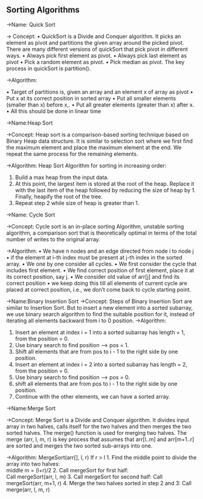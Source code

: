 ## Sorting Algorithms  
->Name: Quick Sort

-> Concept:
•	QuickSort is a Divide and Conquer algorithm. It picks an element as pivot and partitions the given array around the picked pivot. There are many different versions of quickSort that pick pivot in different ways.
•	Always pick first element as pivot.
•	Always pick last element as pivot 
•	Pick a random element as pivot.
•	Pick median as pivot.
The key process in quickSort is partition(). 

->Algorithm:

•	Target of partitions is, given an array and an element x of array as pivot
•	Put x at its correct position in sorted array 
•	Put all smaller elements (smaller than x) before x,.
•	Put all greater elements (greater than x) after x. 
•	All this should be done in linear time


->Name:Heap Sort

->Concept:
Heap sort is a comparison-based sorting technique based on Binary Heap data structure. It is similar to selection sort where we first find the maximum element and place the maximum element at the end. We repeat the same process for the remaining elements.

->Algorithm:
Heap Sort Algorithm for sorting in increasing order:
1. Build a max heap from the input data.
2. At this point, the largest item is stored at the root of the heap. Replace it with the last item of the heap followed by reducing the size of heap by 1. Finally, heapify the root of the tree.
3. Repeat step 2 while size of heap is greater than 1.

->Name: Cycle Sort

->Concept:
Cycle sort is an in-place sorting Algorithm, unstable sorting algorithm, a comparison sort that is theoretically optimal in terms of the total number of writes to the original array.

->Algorithm:
•	We have n nodes and an edge directed from node i to node j 
•	if the element at i-th index must be present at j-th index in the sorted array.
•	We one by one consider all cycles.
•	We first consider the cycle that includes first element. 
•	We find correct position of first element, place it at its correct position, say j. 
•	We consider old value of arr[j] and find its correct position
•	we keep doing this till all elements of current cycle are placed at correct position, i.e., we don’t come back to cycle starting point.

->Name:Binary Insertion Sort
->Concept:
Steps of Binary Insertion Sort are similar to Insertion Sort. But to insert a new element into a sorted subarray, we use binary search algorithm to find the suitable position for it, instead of iterating all elements backward from i to 0 position.
->Algorithm:
1. Insert an element at index i = 1 into a sorted subarray has length = 1, from the position = 0.
2. Use binary search to find position –> pos = 1.
3. Shift all elements that are from pos to i - 1 to the right side by one position.
4. Insert an element at index i = 2 into a sorted subarray has length = 2, from the position = 0.
5. Use binary search to find position –> pos = 0.
6. shift all elements that are from pos to i - 1 to the right side by one position.
7. Continue with the other elements, we can have a sorted array.

->Name:Merge Sort

->Concept:
Merge Sort is a Divide and Conquer algorithm. It divides input array in two halves, calls itself for the two halves and then merges the two sorted halves. The merge() function is used for merging two halves. The merge (arr, l, m, r) is key process that assumes that arr[l..m] and arr[m+1..r] are sorted and merges the two sorted sub-arrays into one.

->Algorithm:
MergeSort(arr[], l,  r)
If r > l
     1. Find the middle point to divide the array into two halves:  
             middle m = (l+r)/2
     2. Call mergeSort for first half:   
             Call mergeSort(arr, l, m)
     3. Call mergeSort for second half:
             Call mergeSort(arr, m+1, r)
     4. Merge the two halves sorted in step 2 and 3:
             Call merge(arr, l, m, r)

